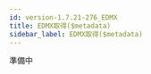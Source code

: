 ```yaml
---
id: version-1.7.21-276_EDMX
title: EDMX取得($metadata)
sidebar_label: EDMX取得($metadata)
---
```



準備中


